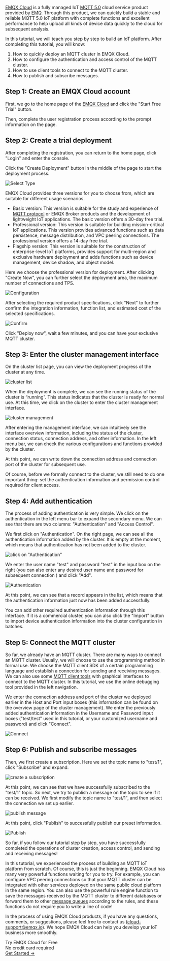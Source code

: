 [EMQX Cloud](https://www.emqx.com/en/cloud) is a fully managed IoT [MQTT 5.0](https://www.emqx.com/en/mqtt/mqtt5) cloud service product provided by [EMQ](https://www.emqx.com/en). Through this product, we can quickly build a stable and reliable MQTT 5.0 IoT platform with complete functions and excellent performance to help upload all kinds of device data quickly to the cloud for subsequent analysis.

In this tutorial, we will teach you step by step to build an IoT platform. After completing this tutorial, you will know:

1.  How to quickly deploy an MQTT cluster in EMQX Cloud.
2.  How to configure the authentication and access control of the MQTT cluster.
3.  How to use client tools to connect to the MQTT cluster.
4.  How to publish and subscribe messages.

## Step 1: Create an EMQX Cloud account

First, we go to the home page of the [EMQX Cloud](https://www.emqx.com/en/cloud) and click the "Start Free Trial" button.

Then, complete the user registration process according to the prompt information on the page.


## Step 2: Create a trial deployment

After completing the registration, you can return to the home page, click "Login" and enter the console.

Click the "Create Deployment" button in the middle of the page to start the deployment process.

![Select Type](https://assets.emqx.com/images/07a91d444e9400194ee80c2b90df6282.png)

EMQX Cloud provides three versions for you to choose from, which are suitable for different usage scenarios.

- Basic version: This version is suitable for the study and experience of [MQTT protocol](https://www.emqx.com/en/mqtt-guide) or EMQX Broker products and the development of lightweight IoT applications. The basic version offers a 30-day free trial.
- Professional version: This version is suitable for building mission-critical IoT applications. This version provides advanced functions such as data persistence, message distribution, and VPC peering connections. The professional version offers a 14-day free trial.
- Flagship version: This version is suitable for the construction of enterprise-level IoT platforms, provides support for multi-region and exclusive hardware deployment and adds functions such as device management, device shadow, and object model.

Here we choose the professional version for deployment. After clicking "Create Now", you can further select the deployment area, the maximum number of connections and TPS.

![Configuration](https://assets.emqx.com/images/8c1ef3b7d93ba6ac1af1deb7765fd759.png)

After selecting the required product specifications, click "Next" to further confirm the integration information, function list, and estimated cost of the selected specifications.

![Confirm](https://assets.emqx.com/images/c792c192a0a466c7778bd485acd3b40b.png)

Click "Deploy now", wait a few minutes, and you can have your exclusive MQTT cluster.

## Step 3: Enter the cluster management interface

On the cluster list page, you can view the deployment progress of the cluster at any time.

![cluster list](https://assets.emqx.com/images/2033f5075346e8f5969411af6fe611a9.png)


When the deployment is complete, we can see the running status of the cluster is “running”. This status indicates that the cluster is ready for normal use. At this time, we click on the cluster to enter the cluster management interface.

![cluster management](https://assets.emqx.com/images/5813be2c9f19b9682ffcae5b76373d76.png)

After entering the management interface, we can intuitively see the interface overview information, including the status of the cluster, connection status, connection address, and other information. In the left menu bar, we can check the various configurations and functions provided by the cluster.

At this point, we can write down the connection address and connection port of the cluster for subsequent use.

Of course, before we formally connect to the cluster, we still need to do one important thing: set the authentication information and permission control required for client access.

## Step 4: Add authentication

The process of adding authentication is very simple. We click on the authentication in the left menu bar to expand the secondary menu. We can see that there are two columns: "Authentication" and "Access Control".

We first click on "Authentication". On the right page, we can see all the authentication information added by the cluster. It is empty at the moment, which means that authentication has not been added to the cluster.

![click on "Authentication"](https://assets.emqx.com/images/6d95869ed89a8aeaf14e1b9b1a8519d3.png)

We enter the user name "test" and password "test" in the input box on the right (you can also enter any desired user name and password for subsequent connection ) and click "Add".  

![Authentication](https://assets.emqx.com/images/974c6ef647d150452924df5521b0f4d6.png)

At this point, we can see that a record appears in the list, which means that the authentication information just now has been added successfully.

You can add other required authentication information through this interface. If it is a commercial cluster, you can also click the "Import" button to import device authentication information into the cluster configuration in batches.

## Step 5: Connect the MQTT cluster

So far, we already have an MQTT cluster. There are many ways to connect an MQTT cluster. Usually, we will choose to use the programming method in formal use. We choose the MQTT client SDK of a certain programming language and establish a connection for sending and receiving messages. We can also use some [MQTT client tools](https://www.emqx.com/en/blog/mqtt-client-tools) with graphical interfaces to connect to the MQTT cluster. In this tutorial, we use the online debugging tool provided in the left navigation.  

We enter the connection address and port of the cluster we deployed earlier in the Host and Port input boxes (this information can be found on the overview page of the cluster management). We enter the previously added authentication information in the Username and Password input boxes ("test/test" used in this tutorial, or your customized username and password) and click "Connect".

![Connect](https://assets.emqx.com/images/9dc8e452386a3ec4837a96a516bd5805.png)


## Step 6: Publish and subscribe messages

Then, we first create a subscription. Here we set the topic name to "test/1", click "Subscribe" and expand.

![create a subscription](https://assets.emqx.com/images/44e1a893a6aecc34f76df623f80814b5.png)

At this point, we can see that we have successfully subscribed to the "test/1" topic. So next, we try to publish a message on the topic to see if it can be received. We first modify the topic name to "test/1", and then select the connection we set up earlier.  

![publish message](https://assets.emqx.com/images/c369e72db1d9433e4862b862adb5b629.png)

At this point, click "Publish" to successfully publish our preset information.

![Publish](https://assets.emqx.com/images/da3d276cec02e0b64bb14c3d6ec6d52f.png)


So far, if you follow our tutorial step by step, you have successfully completed the operations of cluster creation, access control, and sending and receiving messages!

In this tutorial, we experienced the process of building an MQTT IoT platform from scratch. Of course, this is just the beginning. EMQX Cloud has many very powerful functions waiting for you to try. For example, you can configure VPC peering connections so that your MQTT cluster can be integrated with other services deployed on the same public cloud platform in the same region. You can also use the powerful rule engine function to save the messages received by the MQTT cluster to different databases or forward them to other [message queues](https://www.emqx.com/en/blog/mqtt5-feature-inflight-window-message-queue) according to the rules, and these functions do not require you to write a line of code!

In the process of using EMQX Cloud products, if you have any questions, comments, or suggestions, please feel free to contact us ([cloud-support@emqx.io](mailto:cloud-support@emqx.io)). We hope EMQX Cloud can help you develop your IoT business more smoothly.


<section class="promotion">
    <div>
        Try EMQX Cloud for Free
        <div class="is-size-14 is-text-normal has-text-weight-normal">No credit card required</div>
    </div>
    <a href="https://accounts.emqx.com/signup?continue=https://cloud-intl.emqx.com/console/deployments/0?oper=new" class="button is-gradient px-5">Get Started →</a >
</section>
